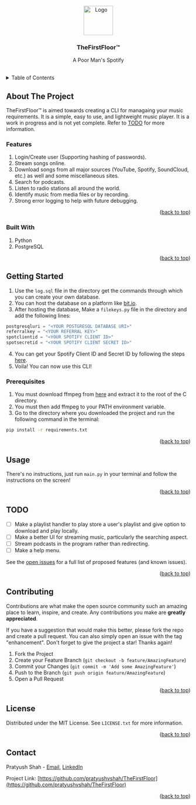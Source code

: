 <div id="top"></div>

<!-- PROJECT LOGO -->
<br />
<div align="center">
  <a href="https://github.com/pratyushvshah/TheFirstFloor">
    <img src="logo.ico" alt="Logo" width="80" height="80">
  </a>

<h3 align="center">TheFirstFloor™</h3>

  <p align="center">
    A Poor Man's Spotify
    <br />
    <br />
  </p>
</div>

<!-- TABLE OF CONTENTS -->
<details>
  <summary>Table of Contents</summary>
  <ol>
    <li><a href="#about-the-project">About The Project</a></li>
    <li><a href="#getting-started">Getting Started</a></li>
    <li><a href="#usage">Usage</a></li>
    <li><a href="#todo">TODO</a></li>
    <li><a href="#contributing">Contributing</a></li>
    <li><a href="#license">License</a></li>
    <li><a href="#contact">Contact</a></li>
  </ol>
</details>

<!-- ABOUT THE PROJECT -->
## About The Project

TheFirstFloor™ is aimed towards creating a CLI for managaing your music requirements. It is a simple, easy to use, and lightweight music player. It is a work in progress and is not yet complete. Refer to [TODO](#todo) for more information.

### Features

1. Login/Create user (Supporting hashing of passwords).
1. Stream songs online.
1. Download songs from all major sources (YouTube, Spotify, SoundCloud, etc.) as well and some miscellaneous sites.
1. Search for podcasts.
1. Listen to radio stations all around the world.
1. Identify music from media files or by recording.
1. Strong error logging to help with future debugging.

<p align="right">(<a href="#top">back to top</a>)</p>

### Built With

1. Python
1. PostgreSQL

<p align="right">(<a href="#top">back to top</a>)</p>

<!-- GETTING STARTED -->
## Getting Started

1. Use the `log.sql` file in the directory get the commands through which you can create your own database.
1. You can host the database on a platform like [bit.io](https://bit.io/).
1. After hosting the database, Make a `filekeys.py` file in the directory and add the following lines:

```python
postgresqluri = "<YOUR POSTGRESQL DATABASE URI>"
referralkey = "<YOUR REFERRAL KEY>"
spotclientid = "<YOUR SPOTIFY CLIENT ID>"
spotsecretid = "<YOUR SPOTIFY CLIENT SECRET ID>"
```

4. You can get your Spotify Client ID and Secret ID by following the steps [here](https://developer.spotify.com/documentation/general/guides/authorization/app-settings/).
1. Voila! You can now use this CLI!

### Prerequisites

1. You must download ffmpeg from [here](https://ffmpeg.org/download.html) and extract it to the root of the C directory.
1. You must then add ffmpeg to your PATH environment variable.
1. Go to the directory where you downloaded the project and run the following command in the terminal:

```bash
pip install -r requirements.txt
```

<p align="right">(<a href="#top">back to top</a>)</p>

<!-- USAGE EXAMPLES -->
## Usage

There's no instructions, just run `main.py` in your terminal and follow the instructions on the screen!
<p align="right">(<a href="#top">back to top</a>)</p>

<!-- ROADMAP -->
## TODO

- [ ] Make a playlist handler to play store a user's playlist and give option to download and play locally.
- [ ] Make a better UI for streaming music, particularly the searching aspect.
- [ ] Stream podcasts in the program rather than redirecting.
- [ ] Make a help menu.

See the [open issues](https://github.com/pratyushvshah/TheFirstFloor/issues) for a full list of proposed features (and known issues).

<p align="right">(<a href="#top">back to top</a>)</p>

<!-- CONTRIBUTING -->
## Contributing

Contributions are what make the open source community such an amazing place to learn, inspire, and create. Any contributions you make are **greatly appreciated**.

If you have a suggestion that would make this better, please fork the repo and create a pull request. You can also simply open an issue with the tag "enhancement".
Don't forget to give the project a star! Thanks again!

1. Fork the Project
2. Create your Feature Branch (`git checkout -b feature/AmazingFeature`)
3. Commit your Changes (`git commit -m 'Add some AmazingFeature'`)
4. Push to the Branch (`git push origin feature/AmazingFeature`)
5. Open a Pull Request

<p align="right">(<a href="#top">back to top</a>)</p>

<!-- LICENSE -->
## License

Distributed under the MIT License. See `LICENSE.txt` for more information.

<p align="right">(<a href="#top">back to top</a>)</p>

<!-- CONTACT -->
## Contact

Pratyush Shah - <a href = "mailto: pratyushvshah@gmail.com">Email</a>, [LinkedIn](https://www.linkedin.com/in/pratyushvshah/)

Project Link: [https://github.com/pratyushvshah/TheFirstFloor](https://github.com/pratyushvshah/TheFirstFloor)

<p align="right">(<a href="#top">back to top</a>)</p>
